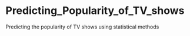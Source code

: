 # Predicting_Popularity_of_TV_shows
 Predicting the popularity of TV shows using statistical methods
